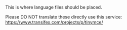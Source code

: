 This is where language files should be placed.  

Please DO NOT translate these directly use this service: https://www.transifex.com/projects/p/tinymce/  
